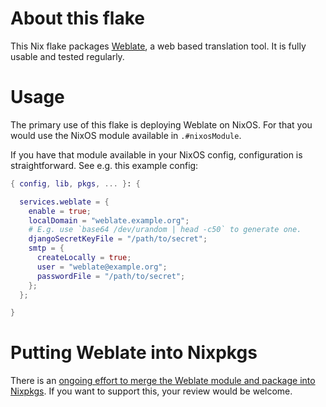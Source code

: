 # About this flake

This Nix flake packages [Weblate](https://weblate.org/en/), a web based translation tool. It is fully usable and tested regularly.

# Usage

The primary use of this flake is deploying Weblate on NixOS. For that you would use the NixOS module available in `.#nixosModule`.

If you have that module available in your NixOS config, configuration is straightforward. See e.g. this example config:

```nix
{ config, lib, pkgs, ... }: {

  services.weblate = {
    enable = true;
    localDomain = "weblate.example.org";
    # E.g. use `base64 /dev/urandom | head -c50` to generate one.
    djangoSecretKeyFile = "/path/to/secret";
    smtp = {
      createLocally = true;
      user = "weblate@example.org";
      passwordFile = "/path/to/secret";
    };
  };

}
```


# Putting Weblate into Nixpkgs

There is an [ongoing effort to merge the Weblate module and package into Nixpkgs](https://github.com/NixOS/nixpkgs/pull/325541). If you want to support this, your review would be welcome.

